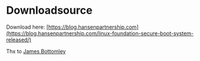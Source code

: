 # Downloadsource

Download here:
[https://blog.hansenpartnership.com](https://blog.hansenpartnership.com/linux-foundation-secure-boot-system-released/)

Thx to [James Bottomley](https://blog.hansenpartnership.com/)
